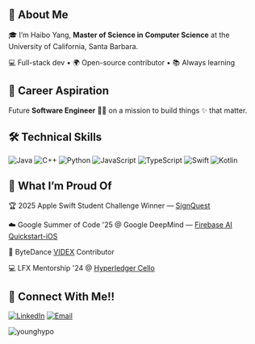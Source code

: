 ## 👋 About Me

🎓 I’m Haibo Yang, **Master of Science in Computer Science** at the University of California, Santa Barbara.

💻 Full-stack dev • 🌍 Open-source contributor • 📚 Always learning

## 🚀 Career Aspiration

Future **Software Engineer** 👨‍💻 on a mission to build things ✨ that matter.

## 🛠️ Technical Skills

<p>
  <img src="https://img.shields.io/badge/Java-007396?style=flat&logo=java&logoColor=white" alt="Java" />
  <img src="https://img.shields.io/badge/C++-00599C?style=flat&logo=c%2B%2B&logoColor=white" alt="C++" />
  <img src="https://img.shields.io/badge/Python-3776AB?style=flat&logo=python&logoColor=white" alt="Python" />
  <img src="https://img.shields.io/badge/JavaScript-F7DF1E?style=flat&logo=javascript&logoColor=black" alt="JavaScript" />
  <img src="https://img.shields.io/badge/TypeScript-3178C6?style=flat&logo=typescript&logoColor=white" alt="TypeScript" />
  <img src="https://img.shields.io/badge/Swift-FA7343?style=flat&logo=swift&logoColor=white" alt="Swift" />
  <img src="https://img.shields.io/badge/Kotlin-7F52FF?style=flat&logo=kotlin&logoColor=white" alt="Kotlin" />
</p>


## 🌟 What I’m Proud Of


🏆 2025 Apple Swift Student Challenge Winner — [SignQuest](https://github.com/YoungHypo/signquest)  

☁️ Google Summer of Code '25 @ Google DeepMind — [Firebase AI Quickstart-iOS](https://github.com/firebase/quickstart-ios)  

🧩 ByteDance [VIDEX](https://github.com/bytedance/videx) Contributor

💻 LFX Mentorship '24 @ [Hyperledger Cello](https://github.com/hyperledger/cello)

## 🤝 Connect With Me!!

[![LinkedIn](https://img.shields.io/badge/LinkedIn-%230077B5.svg?style=for-the-badge&logo=linkedin&logoColor=white)](https://www.linkedin.com/in/haiboyang942/)
[![Email](https://img.shields.io/badge/Email-D14836?style=for-the-badge&logo=gmail&logoColor=white)](mailto:haibo942us@gmail.com)

<p align="left">
  <img  
    src="https://github-readme-stats.vercel.app/api/top-langs?username=younghypo&show_icons=true&locale=en&layout=compact" 
    alt="younghypo" 
  />
</p>

